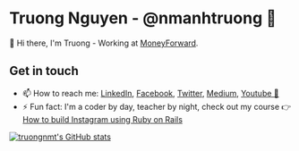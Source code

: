 # Truong Nguyen - @nmanhtruong 🦁

👋 Hi there, I'm Truong - Working at [MoneyForward](http://corp.moneyforward.com/).

## Get in touch

- 📫 How to reach me: [LinkedIn](https://www.linkedin.com/in/nmanhtruong/), [Facebook](https://www.facebook.com/nmanhtruong), [Twitter](https://twitter.com/nmanhtruong), [Medium](https://truongnmt.medium.com/), [Youtube 🌠](https://www.youtube.com/channel/UCxKLmS0U8EbkyBRncjX84MA)
- ⚡ Fun fact: I'm a coder by day, teacher by night, check out my course 👉 [How to build Instagram using Ruby on Rails](https://www.udemy.com/course/how-to-build-instagram-using-ruby-on-rails/?referralCode=35E17584E756F4D00BAA)


<!--
**truongnmt/truongnmt** is a ✨ _special_ ✨ repository because its `README.md` (this file) appears on your GitHub profile.

Here are some ideas to get you started:

- 🔭 I’m currently working on ...
- 🌱 I’m currently learning ...
- 👯 I’m looking to collaborate on ...
- 🤔 I’m looking for help with ...
- 💬 Ask me about ...
- 📫 How to reach me: ...
- 😄 Pronouns: ...
- ⚡ Fun fact: ...
-->

[![truongnmt's GitHub stats](https://github-readme-stats.vercel.app/api?username=truongnmt&count_private=true&show_icons=true&theme=radical)](https://github.com/anuraghazra/github-readme-stats)
